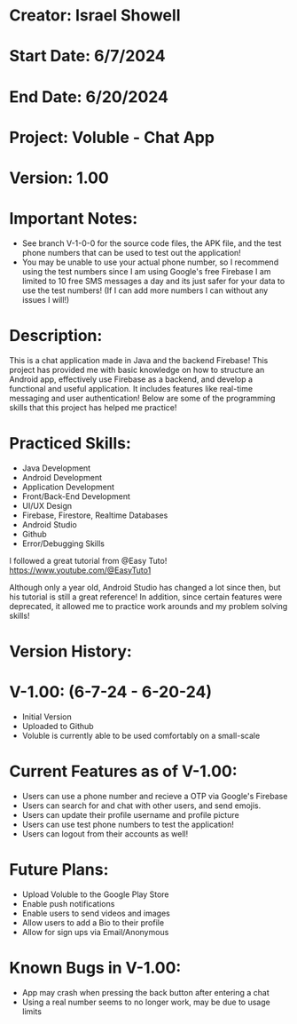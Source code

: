 # Creator: Israel Showell
# Start Date: 6/7/2024
# End Date: 6/20/2024
# Project: Voluble - Chat App
# Version: 1.00

# Important Notes: 
- See branch V-1-0-0 for the source code files, the APK file, and the test phone numbers that can be used to test out the application!
- You may be unable to use your actual phone number, so I recommend using the test numbers since I am using Google's free Firebase I am limited to 10 free SMS messages a day and its just safer for your data to use the test numbers! (If I can add more numbers I can without any issues I will!)


# Description:
This is a chat application made in Java and the backend Firebase!
This project has provided me with basic knowledge on how to structure an Android app, effectively use Firebase as a backend, and develop a functional and useful application.
It includes features like real-time messaging and user authentication!
Below are some of the programming skills that this project has helped me practice!

# Practiced Skills:
- Java Development
- Android Development
- Application Development
- Front/Back-End Development
- UI/UX Design
- Firebase, Firestore, Realtime Databases
- Android Studio
- Github
- Error/Debugging Skills

I followed a great tutorial from @Easy Tuto!
https://www.youtube.com/@EasyTuto1

Although only a year old, Android Studio has changed a lot since then, but his tutorial is still a great reference!
In addition, since certain features were deprecated, it allowed me to practice work arounds and my problem solving skills!


# Version History:
# V-1.00: (6-7-24 - 6-20-24)
- Initial Version 
- Uploaded to Github 
- Voluble is currently able to be used comfortably on a small-scale <br>

# Current Features as of V-1.00:
- Users can use a phone number and recieve a OTP via Google's Firebase
- Users can search for and chat with other users, and send emojis.
- Users can update their profile username and profile picture
- Users can use test phone numbers to test the application!
- Users can logout from their accounts as well!


# Future Plans:
- Upload Voluble to the Google Play Store
- Enable push notifications 
- Enable users to send videos and images
- Allow users to add a Bio to their profile
- Allow for sign ups via Email/Anonymous 

# Known Bugs in V-1.00:
- App may crash when pressing the back button after entering a chat
- Using a real number seems to no longer work, may be due to usage limits


